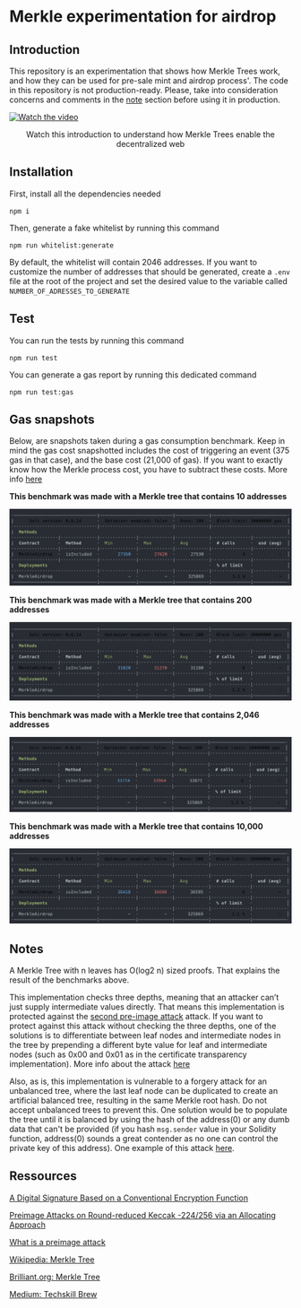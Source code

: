 # Merkle experimentation for airdrop

## Introduction

This repository is an experimentation that shows how Merkle Trees work, and how they can be used for pre-sale mint and airdrop process'. The code in this repository is not production-ready. Please, take into consideration concerns and comments in the [note](#notes) section before using it in production.

[![Watch the video](https://img.youtube.com/vi/YIc6MNfv5iQ/maxresdefault.jpg)](https://www.youtube.com/watch?v=YIc6MNfv5iQ)
<p align="center">
    Watch this introduction to understand how Merkle Trees enable the decentralized web
</p>

## Installation

First, install all the dependencies needed

```shell
npm i
```

Then, generate a fake whitelist by running this command

```shell
npm run whitelist:generate
```

By default, the whitelist will contain 2046 addresses. If you want to customize the number of addresses that should be generated, create a `.env` file at the root of the project and set the desired value to the variable called `NUMBER_OF_ADRESSES_TO_GENERATE`

## Test

You can run the tests by running this command

```shell
npm run test
```

You can generate a gas report by running this dedicated command

```shell
npm run test:gas
```

## Gas snapshots

Below, are snapshots taken during a gas consumption benchmark. Keep in mind the gas cost snapshotted includes the cost of triggering an event (375 gas in that case), and the base cost (21,000 of gas). If you want to exactly know how the Merkle process cost, you have to subtract these costs.  More info [here](https://github.com/wolflo/evm-opcodes/blob/main/gas.md)

**This benchmark was made with a Merkle tree that contains 10 addresses**

![gas consumption of the verify function when passing a Merkle tree of 10 addresses](docs/cost-merkle-10-addresses.png)

**This benchmark was made with a Merkle tree that contains 200 addresses**

![gas consumption of the verify function when passing a Merkle tree of 200 addresses](docs/cost-merkle-200-addresses.png)

**This benchmark was made with a Merkle tree that contains 2,046 addresses**

![gas consumption of the verify function when passing a Merkle tree of 2,046 addresses](docs/cost-merkle-2046-addresses.png)

**This benchmark was made with a Merkle tree that contains 10,000 addresses**

![gas consumption of the verify function when passing a Merkle tree of 10,000 addresses](docs/cost-merkle-10000-addresses.png)

## Notes

A Merkle Tree with n leaves has O(log2 n) sized proofs. That explains the result of the benchmarks above.

This implementation checks three depths, meaning that an attacker can’t just supply intermediate values directly. That means this implementation is protected against the [second pre-image attack](https://en.wikipedia.org/wiki/Merkle_tree#Second_preimage_attack) attack. If you want to protect against this attack without checking the three depths, one of the solutions is to differentiate between leaf nodes and intermediate nodes in the tree by prepending a different byte value for leaf and intermediate nodes (such as 0x00 and 0x01 as in the certificate transparency implementation).  More info about the attack [here](https://flawed.net.nz/2018/02/21/attacking-merkle-trees-with-a-second-preimage-attack/)


Also, as is, this implementation is vulnerable to a forgery attack for an unbalanced tree, where the last leaf node can be duplicated to create an artificial balanced tree, resulting in the same Merkle root hash. Do not accept unbalanced trees to prevent this. One solution would be to populate the tree until it is balanced by using the hash of the address(0) or any dumb data that can't be provided (if you hash `msg.sender` value in your Solidity function, address(0) sounds a great contender as no one can control the private key of this address). One example of this attack [here](https://bitcointalk.org/?topic=102395).

## Ressources

[A Digital Signature Based on a Conventional Encryption Function](https://people.eecs.berkeley.edu/~raluca/cs261-f15/readings/merkle.pdf2)

[Preimage Attacks on Round-reduced Keccak -224/256 via an Allocating Approach](https://eprint.iacr.org/2019/248.pdf)

[What is a preimage attack](https://www.comparitech.com/blog/information-security/what-is-preimage-attack/#Cryptographic_hash_function_basics)

[Wikipedia: Merkle Tree](https://en.wikipedia.org/wiki/Merkle_tree)

[Brilliant.org: Merkle Tree](https://brilliant.org/wiki/merkle-tree/)

[Medium: Techskill Brew](https://medium.com/techskill-brew/merkle-tree-in-blockchain-part-5-blockchain-basics-4e25b61179a2)
